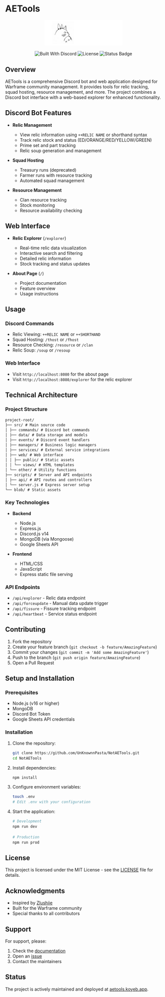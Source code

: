 # AETools

<div align='center'>
  <img src="./blob/logo.png" width="250" alt="AETools Logo" />
  
  ![Built With Discord](https://img.shields.io/badge/created_with-discord.js_v14-blue)
  ![License](https://img.shields.io/badge/license-MIT-green)
  ![Status Badge](https://img.shields.io/endpoint?url=https%3A%2F%2Faetools.koyeb.app%2Fapi%2Fheartbeat)
</div>

## Overview

AETools is a comprehensive Discord bot and web application designed for Warframe community management. It provides tools for relic tracking, squad hosting, resource management, and more. The project combines a Discord bot interface with a web-based explorer for enhanced functionality.

## Discord Bot Features
- **Relic Management**
  - View relic information using `++RELIC NAME` or shorthand syntax
  - Track relic stock and status (ED/ORANGE/RED/YELLOW/GREEN)
  - Prime set and part tracking
  - Relic soup generation and management

- **Squad Hosting**
  - Treasury runs (deprecated)
  - Farmer runs with resource tracking
  - Automated squad management

- **Resource Management**
  - Clan resource tracking
  - Stock monitoring
  - Resource availability checking

## Web Interface
- **Relic Explorer** (`/explorer`)
  - Real-time relic data visualization
  - Interactive search and filtering
  - Detailed relic information
  - Stock tracking and status updates

- **About Page** (`/`)
  - Project documentation
  - Feature overview
  - Usage instructions

## Usage

### Discord Commands
- Relic Viewing: `++RELIC NAME` or `++SHORTHAND`
- Squad Hosting: `/thost` or `/fhost`
- Resource Checking: `/resource` or `/clan`
- Relic Soup: `/soup` or `/resoup`

### Web Interface
- Visit `http://localhost:8080` for the about page
- Visit `http://localhost:8080/explorer` for the relic explorer
## Technical Architecture

### Project Structure

```
project-root/
├── src/ # Main source code
│ ├── commands/ # Discord bot commands
│ ├── data/ # Data storage and models
│ ├── events/ # Discord event handlers
│ ├── managers/ # Business logic managers
│ ├── services/ # External service integrations
│ ├── web/ # Web interface
│ │ ├── public/ # Static assets
│ │ └── views/ # HTML templates
│ └── other/ # Utility functions
├── scripts/ # Server and API endpoints
│ ├── api/ # API routes and controllers
│ └── server.js # Express server setup
└── blob/ # Static assets
```


### Key Technologies
- **Backend**
  - Node.js
  - Express.js
  - Discord.js v14
  - MongoDB (via Mongoose)
  - Google Sheets API

- **Frontend**
  - HTML/CSS
  - JavaScript
  - Express static file serving

### API Endpoints
- `/api/explorer` - Relic data endpoint
- `/api/forceupdate` - Manual data update trigger
- `/api/fissure` - Fissure tracking endpoint
- `/api/heartbeat` - Service status endpoint

## Contributing

1. Fork the repository
2. Create your feature branch (`git checkout -b feature/AmazingFeature`)
3. Commit your changes (`git commit -m 'Add some AmazingFeature'`)
4. Push to the branch (`git push origin feature/AmazingFeature`)
5. Open a Pull Request

## Setup and Installation

### Prerequisites
- Node.js (v16 or higher)
- MongoDB
- Discord Bot Token
- Google Sheets API credentials

### Installation
1. Clone the repository:
   ```bash
   git clone https://github.com/UnKnownnPasta/NotAETools.git
   cd NotAETools
   ```

2. Install dependencies:
   ```bash
   npm install
   ```

3. Configure environment variables:
   ```bash
   touch .env
   # Edit .env with your configuration
   ```

4. Start the application:
   ```bash
   # Development
   npm run dev
   
   # Production
   npm run prod
   ```

## License

This project is licensed under the MIT License - see the [LICENSE](LICENSE) file for details.

## Acknowledgments

- Inspired by [Zlushiie](https://github.com/Zlushiie)
- Built for the Warframe community
- Special thanks to all contributors

## Support

For support, please:
1. Check the [documentation](https://github.com/UnKnownnPasta/NotAETools/tree/V2#readme)
2. Open an [issue](https://github.com/UnKnownnPasta/NotAETools/issues)
3. Contact the maintainers

## Status

The project is actively maintained and deployed at [aetools.koyeb.app](https://aetools.koyeb.app).